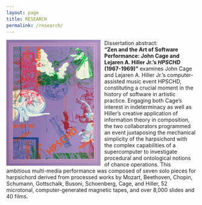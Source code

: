 ```yaml
---
layout: page
title: RESEARCH
permalink: /research/
---
```

<img src="/assets/images/hpschd_00.jpg" width="250px;" align="left" style="padding-right:10px;">
    <span class="post-meta">Dissertation abstract:<br /><b>“Zen and the Art of Software Performance: John Cage and Lejaren A. Hiller Jr.’s <em>HPSCHD</em> (1967-1969)”</b> examines John Cage and Lejaren A. Hiller Jr.’s computer-assisted music event HPSCHD, constituting a crucial moment in the history of software in artistic practice. Engaging both Cage’s interest in indeterminacy as well as Hiller’s creative application of information theory in composition, the two collaborators programmed an event juxtaposing the mechanical simplicity of the harpsichord with the complex capabilities of a supercomputer to investigate procedural and ontological notions of chance operations. This ambitious multi-media performance was composed of seven solo pieces for harpsichord derived from processed works by Mozart, Beethoven, Chopin, Schumann, Gottschalk, Busoni, Schoenberg, Cage, and Hiller, 52 microtonal, computer-generated magnetic tapes, and over 8,000 slides and 40 films.
    </span>
